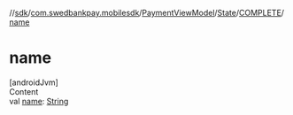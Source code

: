 //[sdk](../../../../../index.md)/[com.swedbankpay.mobilesdk](../../../index.md)/[PaymentViewModel](../../index.md)/[State](../index.md)/[COMPLETE](index.md)/[name](name.md)



# name  
[androidJvm]  
Content  
val [name](name.md): [String](https://kotlinlang.org/api/latest/jvm/stdlib/kotlin/-string/index.html)  



